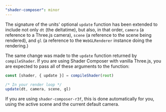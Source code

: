 ```yaml
---
"shader-composer": minor
---
```


The signature of the units' optional `update` function has been extended to include not only `dt` (the deltatime), but also, in that order, `camera` (a reference to a Three.js camera), `scene` (a reference to the scene being rendered), and `gl` (a reference to the `WebGLRenderer` instance doing the rendering.)

The same change was made to the `update` function returned by `compileShader`. If you are using Shader Composer with vanilla Three.js, you are expected to pass all of these arguments to the function:

```js
const [shader, { update }] = compileShader(root)

/* In your render loop */
update(dt, camera, scene, gl)
```

If you are using `shader-composer-r3f`, this is done automatically for you, using the active scene and the current default camera.
